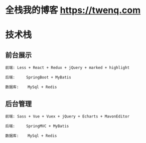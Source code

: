 # 全栈我的博客 https://twenq.com
# 技术栈
## 前台展示
	前端:	Less + React + Redux + jQuery + marked + highlight

	后端: 	SpringBoot + MyBatis

	数据库:	MySql + Redis

## 后台管理
	前端:	Sass + Vue + Vuex + jQuery + Echarts + MavonEditor

	后端: 	SpringMVC + MyBatis 

	数据库:	MySql + Redis

